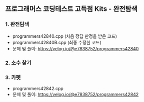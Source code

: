 ## 프로그래머스 코딩테스트 고득점 Kits - 완전탐색

### 1. 완전탐색
- programmers42840.cpp (처음 정답 판정을 받은 코드)
- programmers42840B.cpp (최종 수정한 코드)
- 문제 및 풀이: https://velog.io/@e7838752/programmers42840

### 2. 소수 찾기

### 3. 카펫
- programmers42842.cpp
- 문제 및 풀이: https://velog.io/@e7838752/programmers42842